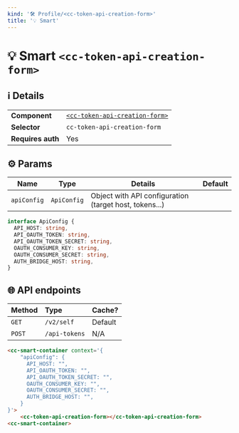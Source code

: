 ```yaml
---
kind: '🛠 Profile/<cc-token-api-creation-form>'
title: '💡 Smart'
---
```


# 💡 Smart `<cc-token-api-creation-form>`

## ℹ️ Details

<table>
  <tr><td><strong>Component    </strong> <td><a href="https://www.clever-cloud.com/developers/doc/clever-components/?path=/docs/🛠-profile-cc-token-api-creation-form--default-story"><code>&lt;cc-token-api-creation-form&gt;</code></a>
  <tr><td><strong>Selector     </strong> <td><code>cc-token-api-creation-form</code>
  <tr><td><strong>Requires auth</strong> <td>Yes
</table>

## ⚙️ Params

| Name        | Type        | Details                                                 | Default |
|-------------|-------------|---------------------------------------------------------|---------|
| `apiConfig` | `ApiConfig` | Object with API configuration (target host, tokens...)  |         |

```ts
interface ApiConfig {
  API_HOST: string,
  API_OAUTH_TOKEN: string,
  API_OAUTH_TOKEN_SECRET: string,
  OAUTH_CONSUMER_KEY: string,
  OAUTH_CONSUMER_SECRET: string,
  AUTH_BRIDGE_HOST: string,
}
```

## 🌐 API endpoints

| Method   | Type                    | Cache?  |
|----------|:------------------------|---------|
| `GET`    | `/v2/self`              | Default |
| `POST`   | `/api-tokens`           | N/A     |

```html
<cc-smart-container context='{
    "apiConfig": {
      API_HOST: "",
      API_OAUTH_TOKEN: "",
      API_OAUTH_TOKEN_SECRET: "",
      OAUTH_CONSUMER_KEY: "",
      OAUTH_CONSUMER_SECRET: "",
      AUTH_BRIDGE_HOST: "",
    }
}'>
    <cc-token-api-creation-form></cc-token-api-creation-form>
<cc-smart-container>
```
